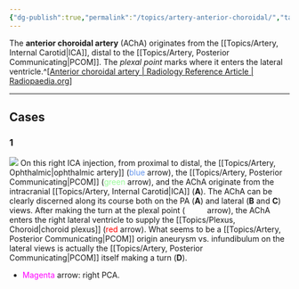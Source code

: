 ```yaml
---
{"dg-publish":true,"permalink":"/topics/artery-anterior-choroidal/","tags":["anatomy","DSA"],"created":"2023-10-19T13:25:29.703-07:00","updated":"2024-01-10T11:25:38.795-08:00"}
---
```


The **anterior choroidal artery** (AChA) originates from the [[Topics/Artery, Internal Carotid\|ICA]], distal to the [[Topics/Artery, Posterior Communicating\|PCOM]]. The *plexal point* marks where it enters the lateral ventricle.^[[Anterior choroidal artery | Radiology Reference Article | Radiopaedia.org](https://radiopaedia.org/articles/anterior-choroidal-artery)]

---

## Cases

### 1

![](https://i.imgur.com/hVAHQVF.jpg)
On this right ICA injection, from proximal to distal, the [[Topics/Artery, Ophthalmic\|ophthalmic artery]] (<span style="color:cornflowerblue">blue</span> arrow), the [[Topics/Artery, Posterior Communicating\|PCOM]] (<span style="color:palegreen">green</span> arrow), and the AChA originate from the intracranial [[Topics/Artery, Internal Carotid\|ICA]] (**A**). The AChA can be clearly discerned along its course both on the PA (**A**) and lateral (**B** and **C**) views. After making the turn at the plexal point (<span style="color:white">white</span> arrow), the AChA enters the right lateral ventricle to supply the [[Topics/Plexus, Choroid\|choroid plexus]] (<span style="color:red">red</span> arrow). What seems to be a [[Topics/Artery, Posterior Communicating\|PCOM]] origin aneurysm vs. infundibulum on the lateral views is actually the [[Topics/Artery, Posterior Communicating\|PCOM]] itself making a turn (**D**).

- <span style="color:magenta">Magenta</span> arrow: right PCA.